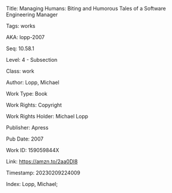 Title:  Managing Humans: Biting and Humorous Tales of a Software Engineering Manager

Tags:   works

AKA:    lopp-2007

Seq:    10.58.1

Level:  4 - Subsection

Class:  work

Author: Lopp, Michael

Work Type: Book

Work Rights: Copyright

Work Rights Holder: Michael Lopp

Publisher: Apress

Pub Date: 2007

Work ID: 159059844X

Link:   https://amzn.to/2aa0Dl8

Timestamp: 20230209224009

Index:  Lopp, Michael; 
